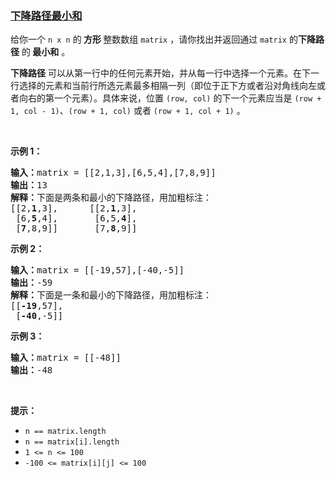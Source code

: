 ### [下降路径最小和](https://leetcode-cn.com/problems/minimum-falling-path-sum)

<p>给你一个 <code>n x n</code> 的<strong> 方形 </strong>整数数组 <code>matrix</code> ，请你找出并返回通过 <code>matrix</code> 的<strong>下降路径</strong><em> </em>的<strong> </strong><strong>最小和</strong> 。</p>

<p><strong>下降路径</strong> 可以从第一行中的任何元素开始，并从每一行中选择一个元素。在下一行选择的元素和当前行所选元素最多相隔一列（即位于正下方或者沿对角线向左或者向右的第一个元素）。具体来说，位置 <code>(row, col)</code> 的下一个元素应当是 <code>(row + 1, col - 1)</code>、<code>(row + 1, col)</code> 或者 <code>(row + 1, col + 1)</code> 。</p>

<p> </p>

<p><strong>示例 1：</strong></p>

<pre>
<strong>输入：</strong>matrix = [[2,1,3],[6,5,4],[7,8,9]]
<strong>输出：</strong>13
<strong>解释：</strong>下面是两条和最小的下降路径，用加粗标注：
[[2,<strong>1</strong>,3],      [[2,<strong>1</strong>,3],
 [6,<strong>5</strong>,4],       [6,5,<strong>4</strong>],
 [<strong>7</strong>,8,9]]       [7,<strong>8</strong>,9]]
</pre>

<p><strong>示例 2：</strong></p>

<pre>
<strong>输入：</strong>matrix = [[-19,57],[-40,-5]]
<strong>输出：</strong>-59
<strong>解释：</strong>下面是一条和最小的下降路径，用加粗标注：
[[<strong>-19</strong>,57],
 [<strong>-40</strong>,-5]]
</pre>

<p><strong>示例 3：</strong></p>

<pre>
<strong>输入：</strong>matrix = [[-48]]
<strong>输出：</strong>-48
</pre>

<p> </p>

<p><strong>提示：</strong></p>

<ul>
	<li><code>n == matrix.length</code></li>
	<li><code>n == matrix[i].length</code></li>
	<li><code>1 <= n <= 100</code></li>
	<li><code>-100 <= matrix[i][j] <= 100</code></li>
</ul>

